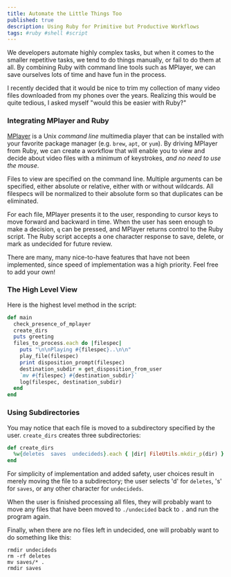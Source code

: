 ```yaml
---
title: Automate the Little Things Too
published: true
description: Using Ruby for Primitive but Productive Workflows
tags: #ruby #shell #script
---
```


We developers automate highly complex tasks, but when it comes to the smaller repetitive tasks, we tend to do things manually, or fail to do them at all. By combining Ruby with command line tools such as MPlayer, we can save ourselves lots of time and have fun in the process.

I recently decided that it would be nice to trim my collection of many video files downloaded from my phones over the years. Realizing this would be quite tedious, I asked myself "would this be easier with Ruby?"

### Integrating MPlayer and Ruby

[MPlayer](http://www.mplayerhq.hu/) is a Unix _command line_ multimedia player that can be installed with your favorite package manager (e.g. `brew`, `apt`, or `yum`). By driving MPlayer from Ruby, we can create a workflow that will enable you to view and decide about video files with a minimum of keystrokes, _and no need to use the mouse_.

Files to view are specified on the command line. Multiple arguments can be specified, either absolute or relative, either with or without wildcards. All filespecs will be normalized to their absolute form so that duplicates can be eliminated.
 
 For each file, MPlayer presents it to the user, responding to cursor keys to move forward and backward in time. When the user has seen enough to make a decision, `q` can be pressed, and MPlayer returns control to the Ruby script. The Ruby script accepts a one character response to save, delete, or mark as undecided for future review.

There are many, many nice-to-have features that have not been implemented, since speed of implementation was a high priority. Feel free to add your own!

### The High Level View

Here is the highest level method in the script:

```ruby
def main
  check_presence_of_mplayer
  create_dirs
  puts greeting
  files_to_process.each do |filespec|
    puts "\n\nPlaying #{filespec}..\n\n"
    play_file(filespec)
    print disposition_prompt(filespec)
    destination_subdir = get_disposition_from_user
    `mv #{filespec} #{destination_subdir}`
    log(filespec, destination_subdir)
  end
end
```

### Using Subdirectories
You may notice that each file is moved to a subdirectory specified by the user. `create_dirs` creates three subdirectories:

```ruby
def create_dirs
  %w{deletes  saves  undecideds}.each { |dir| FileUtils.mkdir_p(dir) }
end
```

For simplicity of implementation and added safety, user choices result in merely moving the file to a subdirectory; the user selects 'd' for `deletes`, 's' for `saves`, or any other character for `undecideds`.

When the user is finished processing all files, they will probably want to move any files that have been moved to `./undecided` back to `.` and run the program again.

Finally, when there are no files left in undecided, one will probably want to do something like this:

    rmdir undecideds
    rm -rf deletes
    mv saves/* .
    rmdir saves

